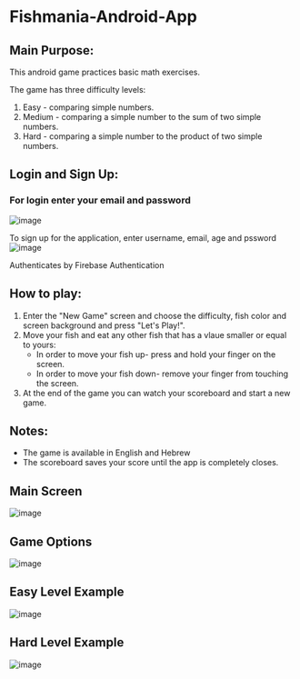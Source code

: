 # Fishmania-Android-App

## Main Purpose:
This android game practices basic math exercises.

The game has three difficulty levels:
1. Easy - comparing simple numbers.
2. Medium - comparing a simple number to the sum of two simple numbers.
3. Hard - comparing a simple number to the product of two simple numbers.

## Login and Sign Up:
### For login enter your email and password
![image](https://user-images.githubusercontent.com/85076725/204110539-a3b27ef4-a7cc-48a8-90f1-c29b35c22500.png)

To sign up for the application, enter username, email, age and pssword
![image](https://user-images.githubusercontent.com/85076725/204110483-024fc8d6-d2e5-4c55-ba25-dea2ba9e0820.png)

Authenticates by Firebase Authentication

## How to play:
1. Enter the "New Game" screen and choose the difficulty, fish color and screen background and press "Let's Play!".
2. Move your fish and eat any other fish that has a vlaue smaller or equal to yours:
   - In order to move your fish up- press and hold your finger on the screen.
   - In order to move your fish down- remove your finger from touching the screen.
3. At the end of the game you can watch your scoreboard and start a new game.

## Notes:
- The game is available in English and Hebrew
- The scoreboard saves your score until the app is completely closes.

## Main Screen
![image](https://user-images.githubusercontent.com/85076725/183270545-fc442215-c070-4bf3-9421-4853635cb92a.png)

## Game Options
![image](https://user-images.githubusercontent.com/85076725/183270548-460677c8-fe15-4f86-ab56-80de7e0b6758.png)

## Easy Level Example
![image](https://user-images.githubusercontent.com/85076725/183270570-738c16ae-5056-4a9e-817f-597f937a2daa.png)

## Hard Level Example
![image](https://user-images.githubusercontent.com/85076725/183270587-3a4b9805-db65-4b4e-8e3a-6b075ab30282.png)
